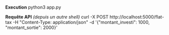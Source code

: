 **Execution**
python3 app.py

**Requête API** _(depuis un autre shell)_
curl -X POST http://localhost:5000/flat-tax -H "Content-Type: application/json" -d '{"montant_investi": 1000, "montant_sortie": 2000}'
